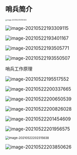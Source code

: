 ## 哨兵简介

<img src="C:\Users\55018\AppData\Roaming\Typora\typora-user-images\image-20210522193150383.png" alt="image-20210522193150383" style="zoom:33%;" />

![image-20210522193309115](C:\Users\55018\AppData\Roaming\Typora\typora-user-images\image-20210522193309115.png)

![image-20210522193401167](C:\Users\55018\AppData\Roaming\Typora\typora-user-images\image-20210522193401167.png)

![image-20210522193505771](C:\Users\55018\AppData\Roaming\Typora\typora-user-images\image-20210522193505771.png)

![image-20210522193550507](C:\Users\55018\AppData\Roaming\Typora\typora-user-images\image-20210522193550507.png)

哨兵工作原理

![image-20210522195517552](C:\Users\55018\AppData\Roaming\Typora\typora-user-images\image-20210522195517552.png)

![image-20210522200337665](C:\Users\55018\AppData\Roaming\Typora\typora-user-images\image-20210522200337665.png)

![image-20210522200650539](C:\Users\55018\AppData\Roaming\Typora\typora-user-images\image-20210522200650539.png)

![image-20210522200826028](C:\Users\55018\AppData\Roaming\Typora\typora-user-images\image-20210522200826028.png)

![image-20210522201454609](C:\Users\55018\AppData\Roaming\Typora\typora-user-images\image-20210522201454609.png)

![image-20210522201956575](C:\Users\55018\AppData\Roaming\Typora\typora-user-images\image-20210522201956575.png)

<img src="C:\Users\55018\AppData\Roaming\Typora\typora-user-images\image-20210522202315638.png" alt="image-20210522202315638" style="zoom:67%;" />

![image-20210522203850626](C:\Users\55018\AppData\Roaming\Typora\typora-user-images\image-20210522203850626.png)